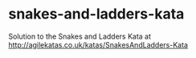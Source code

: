 # snakes-and-ladders-kata
Solution to the Snakes and Ladders Kata at http://agilekatas.co.uk/katas/SnakesAndLadders-Kata
